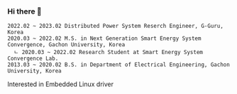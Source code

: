 ### Hi there 👋

```
2022.02 ~ 2023.02 Distributed Power System Reserch Engineer, G-Guru, Korea
2020.03 ~ 2022.02 M.S. in Next Generation Smart Energy System Convergence, Gachon University, Korea
  ㄴ 2020.03 ~ 2022.02 Research Student at Smart Energy System Convergence Lab.
2013.03 ~ 2020.02 B.S. in Department of Electrical Engineering, Gachon University, Korea
```
Interested in Embedded Linux driver
<!--
**blackgetter/blackgetter** is a ✨ _special_ ✨ repository because its `README.md` (this file) appears on your GitHub profile.

Here are some ideas to get you started:

- 🔭 I’m currently working on ...
- 🌱 I’m currently learning ...
- 👯 I’m looking to collaborate on ...
- 🤔 I’m looking for help with ...
- 💬 Ask me about ...
- 📫 How to reach me: ...
- 😄 Pronouns: ...
- ⚡ Fun fact: ...
-->
